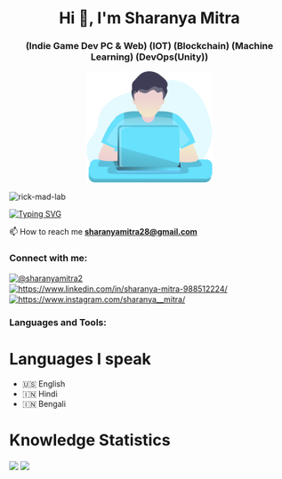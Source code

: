 <h1 align="center">Hi 👋, I'm Sharanya Mitra</h1>
<h3 align="center">(Indie Game Dev PC & Web) (IOT) (Blockchain) (Machine Learning) (DevOps(Unity))</h3>

<p align="center"> <img src="https://raw.githubusercontent.com/sharanya-mitra/sharanya-mitra/f0993423ef8e286609b28ce76622432811bf1c96/working-with-laptop-1751979-0.svg" height="200px"></p>

<p align="left"> <img src="https://komarev.com/ghpvc/?username=rick-mad-lab&label=Profile%20views&color=0e75b6&style=flat" alt="rick-mad-lab" /> </p>

[![Typing SVG](https://readme-typing-svg.herokuapp.com?color=A3F600&background=FFFFFF00&lines=Love+to+Open+Source;Enthusiastic+in+Blockchain+Development;Enthusiastic+in+Full+Stack+Development;Love+to+do+IOT+Development+)](https://git.io/typing-svg)

 📫 How to reach me **sharanyamitra28@gmail.com**

<h3 align="left">Connect with me:</h3>
<p align="left">
<a href="https://twitter.com/@sharanyamitra2" target="blank"><img align="center" src="https://raw.githubusercontent.com/rahuldkjain/github-profile-readme-generator/master/src/images/icons/Social/twitter.svg" alt="@sharanyamitra2" height="30" width="40" /></a>
<a href="https://linkedin.com/in/sharanya-mitra-988512224/" target="blank"><img align="center" src="https://raw.githubusercontent.com/rahuldkjain/github-profile-readme-generator/master/src/images/icons/Social/linked-in-alt.svg" alt="https://www.linkedin.com/in/sharanya-mitra-988512224/" height="30" width="40" /></a>
<a href="https://www.instagram.com/sharanya__mitra/" target="blank"><img align="center" src="https://raw.githubusercontent.com/rahuldkjain/github-profile-readme-generator/master/src/images/icons/Social/instagram.svg" alt="https://www.instagram.com/sharanya__mitra/" height="30" width="40" /></a>
</p>

<h3 align="left">Languages and Tools:</h3>


</p>

<h1>Languages I speak</h1>
  
- 🇺🇸 English
- 🇮🇳 Hindi
- 🇮🇳 Bengali

<!-- <hr>
<h1 align="center">Join My Community</h1>
<a href="https://hackbeatsorg.bio.link" target="blank"><p align="center"> <img src="https://avatars.githubusercontent.com/u/104215012?s=400&u=6038d1c64ba3d94fbaad0c78cea5b165a47465bd&v=4" height="100px"></p>
 <h3 align="center">Hack Beats<h3>
</a>
<hr> -->

<h1>Knowledge Statistics</h1>
  <img height="180em"   align="center" src="https://github-readme-stats.vercel.app/api?username=sharanya-mitra&show_icons=true&theme=jolly&include_all_commits=true&count_private=true"/>
  <img height="180em"  align="center" src="https://github-readme-stats.vercel.app/api/top-langs/?username=sharanya-mitra&&layout=compact&hide=shell&theme=jolly"/> 
</div>
 <br>
 

